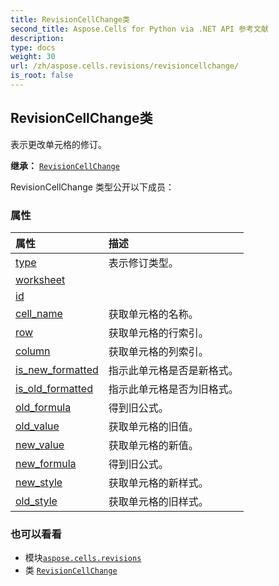 ```yaml
---
title: RevisionCellChange类
second_title: Aspose.Cells for Python via .NET API 参考文献
description:
type: docs
weight: 30
url: /zh/aspose.cells.revisions/revisioncellchange/
is_root: false
---
```

## RevisionCellChange类
表示更改单元格的修订。



**继承：** [`RevisionCellChange`](/cells/python-net/zh/aspose.cells.revisions/revisioncellchange)



RevisionCellChange 类型公开以下成员：

### 属性
|属性|描述|
| :- | :- |
| [type](/cells/python-net/zh/aspose.cells.revisions/revisioncellchange/type) |表示修订类型。|
| [worksheet](/cells/python-net/zh/aspose.cells.revisions/revisioncellchange/worksheet) |  |
| [id](/cells/python-net/zh/aspose.cells.revisions/revisioncellchange/id) |  |
| [cell_name](/cells/python-net/zh/aspose.cells.revisions/revisioncellchange/cell_name) |获取单元格的名称。|
| [row](/cells/python-net/zh/aspose.cells.revisions/revisioncellchange/row) |获取单元格的行索引。|
| [column](/cells/python-net/zh/aspose.cells.revisions/revisioncellchange/column) |获取单元格的列索引。|
| [is_new_formatted](/cells/python-net/zh/aspose.cells.revisions/revisioncellchange/is_new_formatted) |指示此单元格是否是新格式。|
| [is_old_formatted](/cells/python-net/zh/aspose.cells.revisions/revisioncellchange/is_old_formatted) |指示此单元格是否为旧格式。|
| [old_formula](/cells/python-net/zh/aspose.cells.revisions/revisioncellchange/old_formula) |得到旧公式。|
| [old_value](/cells/python-net/zh/aspose.cells.revisions/revisioncellchange/old_value) |获取单元格的旧值。|
| [new_value](/cells/python-net/zh/aspose.cells.revisions/revisioncellchange/new_value) |获取单元格的新值。|
| [new_formula](/cells/python-net/zh/aspose.cells.revisions/revisioncellchange/new_formula) |得到旧公式。|
| [new_style](/cells/python-net/zh/aspose.cells.revisions/revisioncellchange/new_style) |获取单元格的新样式。|
| [old_style](/cells/python-net/zh/aspose.cells.revisions/revisioncellchange/old_style) |获取单元格的旧样式。|



### 也可以看看
* 模块[`aspose.cells.revisions`](..)
* 类 [`RevisionCellChange`](/cells/python-net/zh/aspose.cells.revisions/revisioncellchange)
